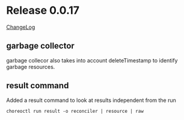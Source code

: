 # Release 0.0.17

[ChangeLog](https://github.com/kform-dev/choreo/releases)

## garbage collector

garbage collecor also takes into account deleteTimestamp to identify garbage resources.

## result command

Added a result command to look at results independent from the run

```shell
choreoctl run result -o reconciler | resource | raw
```